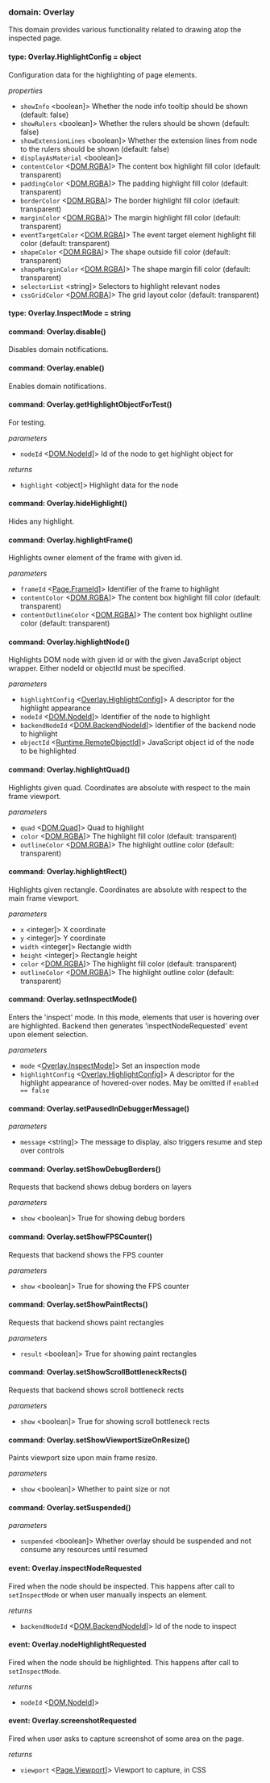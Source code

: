 
### domain: Overlay

This domain provides various functionality related to drawing atop the inspected page.

#### type: Overlay.HighlightConfig = object

Configuration data for the highlighting of page elements.

*properties*
  - `showInfo` <boolean]> Whether the node info tooltip should be shown (default: false)
  - `showRulers` <boolean]> Whether the rulers should be shown (default: false)
  - `showExtensionLines` <boolean]> Whether the extension lines from node to the rulers should be shown (default: false)
  - `displayAsMaterial` <boolean]> 
  - `contentColor` <[DOM.RGBA]]> The content box highlight fill color (default: transparent)
  - `paddingColor` <[DOM.RGBA]]> The padding highlight fill color (default: transparent)
  - `borderColor` <[DOM.RGBA]]> The border highlight fill color (default: transparent)
  - `marginColor` <[DOM.RGBA]]> The margin highlight fill color (default: transparent)
  - `eventTargetColor` <[DOM.RGBA]]> The event target element highlight fill color (default: transparent)
  - `shapeColor` <[DOM.RGBA]]> The shape outside fill color (default: transparent)
  - `shapeMarginColor` <[DOM.RGBA]]> The shape margin fill color (default: transparent)
  - `selectorList` <string]> Selectors to highlight relevant nodes
  - `cssGridColor` <[DOM.RGBA]]> The grid layout color (default: transparent)

#### type: Overlay.InspectMode = string

#### command: Overlay.disable()

Disables domain notifications.

#### command: Overlay.enable()

Enables domain notifications.

#### command: Overlay.getHighlightObjectForTest()

For testing.

*parameters*
- `nodeId` <[DOM.NodeId]]> Id of the node to get highlight object for

*returns*
- `highlight` <object]> Highlight data for the node

#### command: Overlay.hideHighlight()

Hides any highlight.

#### command: Overlay.highlightFrame()

Highlights owner element of the frame with given id.

*parameters*
- `frameId` <[Page.FrameId]]> Identifier of the frame to highlight
- `contentColor` <[DOM.RGBA]]> The content box highlight fill color (default: transparent)
- `contentOutlineColor` <[DOM.RGBA]]> The content box highlight outline color (default: transparent)

#### command: Overlay.highlightNode()

Highlights DOM node with given id or with the given JavaScript object wrapper. Either nodeId or
objectId must be specified.

*parameters*
- `highlightConfig` <[Overlay.HighlightConfig]]> A descriptor for the highlight appearance
- `nodeId` <[DOM.NodeId]]> Identifier of the node to highlight
- `backendNodeId` <[DOM.BackendNodeId]]> Identifier of the backend node to highlight
- `objectId` <[Runtime.RemoteObjectId]]> JavaScript object id of the node to be highlighted

#### command: Overlay.highlightQuad()

Highlights given quad. Coordinates are absolute with respect to the main frame viewport.

*parameters*
- `quad` <[DOM.Quad]]> Quad to highlight
- `color` <[DOM.RGBA]]> The highlight fill color (default: transparent)
- `outlineColor` <[DOM.RGBA]]> The highlight outline color (default: transparent)

#### command: Overlay.highlightRect()

Highlights given rectangle. Coordinates are absolute with respect to the main frame viewport.

*parameters*
- `x` <integer]> X coordinate
- `y` <integer]> Y coordinate
- `width` <integer]> Rectangle width
- `height` <integer]> Rectangle height
- `color` <[DOM.RGBA]]> The highlight fill color (default: transparent)
- `outlineColor` <[DOM.RGBA]]> The highlight outline color (default: transparent)

#### command: Overlay.setInspectMode()

Enters the 'inspect' mode. In this mode, elements that user is hovering over are highlighted.
Backend then generates 'inspectNodeRequested' event upon element selection.

*parameters*
- `mode` <[Overlay.InspectMode]]> Set an inspection mode
- `highlightConfig` <[Overlay.HighlightConfig]]> A descriptor for the highlight appearance of hovered-over nodes. May be omitted if `enabled
== false`

#### command: Overlay.setPausedInDebuggerMessage()

*parameters*
- `message` <string]> The message to display, also triggers resume and step over controls

#### command: Overlay.setShowDebugBorders()

Requests that backend shows debug borders on layers

*parameters*
- `show` <boolean]> True for showing debug borders

#### command: Overlay.setShowFPSCounter()

Requests that backend shows the FPS counter

*parameters*
- `show` <boolean]> True for showing the FPS counter

#### command: Overlay.setShowPaintRects()

Requests that backend shows paint rectangles

*parameters*
- `result` <boolean]> True for showing paint rectangles

#### command: Overlay.setShowScrollBottleneckRects()

Requests that backend shows scroll bottleneck rects

*parameters*
- `show` <boolean]> True for showing scroll bottleneck rects

#### command: Overlay.setShowViewportSizeOnResize()

Paints viewport size upon main frame resize.

*parameters*
- `show` <boolean]> Whether to paint size or not

#### command: Overlay.setSuspended()

*parameters*
- `suspended` <boolean]> Whether overlay should be suspended and not consume any resources until resumed

#### event: Overlay.inspectNodeRequested

Fired when the node should be inspected. This happens after call to `setInspectMode` or when
user manually inspects an element.

*returns*
- `backendNodeId` <[DOM.BackendNodeId]]> Id of the node to inspect

#### event: Overlay.nodeHighlightRequested

Fired when the node should be highlighted. This happens after call to `setInspectMode`.

*returns*
- `nodeId` <[DOM.NodeId]]> 

#### event: Overlay.screenshotRequested

Fired when user asks to capture screenshot of some area on the page.

*returns*
- `viewport` <[Page.Viewport]]> Viewport to capture, in CSS

[DOM.RGBA]: overlay.md#domrgba
[DOM.NodeId]: overlay.md#domnodeid
[Page.FrameId]: overlay.md#pageframeid
[Overlay.HighlightConfig]: overlay.md#overlayhighlightconfig
[DOM.BackendNodeId]: overlay.md#dombackendnodeid
[Runtime.RemoteObjectId]: overlay.md#runtimeremoteobjectid
[DOM.Quad]: overlay.md#domquad
[Overlay.InspectMode]: overlay.md#overlayinspectmode
[Page.Viewport]: overlay.md#pageviewport
